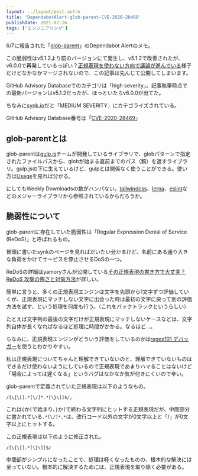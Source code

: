 ```yaml
---
layout: ../layout/post.astro
title: 'DependabotAlert-glob-parent-CVE-2020-28469'
publishDate: 2021-07-16
tags: ['エンジニアリング']
---
```


6/7に報告された「[glob-parent](https://github.com/gulpjs/glob-parent)」のDependabot Alertのメモ。

この脆弱性はv5.1.2より前のバージョンにて発生し、v5.1.2で改善されたが、v6.0.0で再発しているっぽい？[正規表現を使わない方向で議論が進んでいる](https://github.com/gulpjs/glob-parent/pull/49)様子だけどなかなかマージされないので、この記事は先んじて公開してしまいます。

GitHub Advisory Databaseでのカテゴリは「high severity」。記事執筆時点での最新バージョンはv5.1.2だったが、ほっといたらv6.0.0が出てた。

ちなみに[synk.io](https://snyk.io/vuln/SNYK-JS-GLOBPARENT-1016905)だと「MEDIUM SEVERITY」にカテゴライズされている。

GitHub Advisory Database番号は「[CVE-2020-28469](https://github.com/advisories/GHSA-ww39-953v-wcq6)」

## glob-parentとは

glob-parentは[gulp.js](https://gulpjs.com/)チームが開発しているライブラリで、globパターンで指定されたファイルパスから、globが始まる直前までのパス（親）を返すライブラリ。gulp.jsの下に生えているけど、gulpとは関係なく使うことができる。使い方は[Usage](https://www.npmjs.com/package/glob-parent#user-content-usage)を見れば分かる。

にしてもWeekly Downloadsの数がハンパない。[tailwindcss](https://github.com/tailwindlabs/tailwindcss/)、[lerna](https://github.com/lerna/lerna)、[eslint](https://github.com/eslint/eslint)などのメジャーライブラリから参照されているからだろうか。

## 脆弱性について

glob-parentに存在していた脆弱性は「Regular Expression Denial of Service (ReDoS)」と呼ばれるもの。

冒頭に書いたsynkのページを見ればだいたい分かるけど、名前にある通り大きな負荷をかけてサービスを停止させるDoSの一つ。

ReDoSの詳細はyamoryさんが公開している[その正規表現の書き方で大丈夫？ ReDoS 攻撃の怖さと対策方法](https://yamory.io/blog/about-redos-attack/)が詳しい。

簡単に言うと、多くの正規表現エンジンは文字を先頭から1文字ずつ評価していくが、正規表現にマッチしない文字に出会った時は最初の文字に戻って別の評価方法を試す、という処理を何度も行う。（これをバックトラックというらしい）

たとえば文字列の最後の文字だけが正規表現にマッチしないケースなどは、文字列自体が長くなればなるほど処理に時間がかかる。なるほど…。

ちなみに、正規表現エンジンがどういう評価をしているのかは[regex101 デバッガー](https://regex101.com/r/jJGbLx/1/debugger)を使うとわかりやすい。

私は正規表現についてちゃんと理解できていないのと、理解できていないものはできるだけ使わないようにしているので正規表現であまりハマることはないけど「場合によっては遅くなる」というバグはなかなか気が付きにくいので辛い。

glob-parentで定義されていた正規表現は以下のようなもの。

```regexp
/[\{\[].*[\/]*.*[\}\]]$/;
```

これは`{`か`[`で始まり、`}`か`]`で終わる文字列にヒットする正規表現だが、中間部分に書かれている`.*[\/]*.*`は、改行コード以外の文字が0文字以上と「/」が0文字以上にヒットする。

この正規表現は以下のように修正された。

```regexp
/[\{\[].*[\}\]]$/
```

中間部がシンプルになったことで、処理は軽くなったものの、根本的な解決には至っていない。根本的に解決するためには、正規表現を取り除く必要がある。
